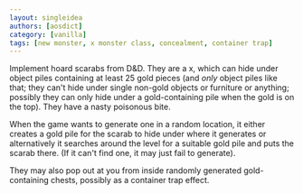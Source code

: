 ```yaml
---
layout: singleidea
authors: [aosdict]
category: [vanilla]
tags: [new monster, x monster class, concealment, container trap]
---
```

Implement hoard scarabs from D&D. They are a <span class="nhsym clr-yellow">x</span>, which can hide under object piles containing at least 25 gold pieces (and *only* object piles like that; they can't hide under single non-gold objects or furniture or anything; possibly they can only hide under a gold-containing pile when the gold is on the top). They have a nasty poisonous bite.

When the game wants to generate one in a random location, it either creates a gold pile for the scarab to hide under where it generates or alternatively it searches around the level for a suitable gold pile and puts the scarab there. (If it can't find one, it may just fail to generate).

They may also pop out at you from inside randomly generated gold-containing chests, possibly as a container trap effect.
